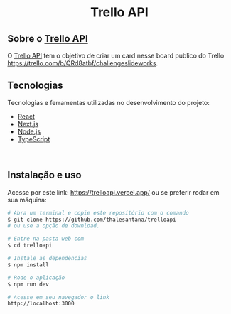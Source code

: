 <h1 align="center">Trello API</h1>

## Sobre o [Trello API](https://trelloapi.vercel.app/)

O [Trello API](https://trelloapi.vercel.app/) tem o objetivo de criar um card nesse board publico do Trello https://trello.com/b/QRd8atbf/challengeslideworks.

## Tecnologias

Tecnologias e ferramentas utilizadas no desenvolvimento do projeto:

- [React](https://reactjs.org/)
- [Next.js](https://nextjs.org/)
- [Node.js](https://nodejs.org/en/)
- [TypeScript](https://www.typescriptlang.org/)
<br>

## Instalação e uso
Acesse por este link: https://trelloapi.vercel.app/ ou se preferir rodar em sua máquina:
```bash
# Abra um terminal e copie este repositório com o comando
$ git clone https://github.com/thalesantana/trelloapi
# ou use a opção de download.

# Entre na pasta web com 
$ cd trelloapi

# Instale as dependências
$ npm install

# Rode o aplicação
$ npm run dev

# Acesse em seu navegador o link
http://localhost:3000
```

<br>
